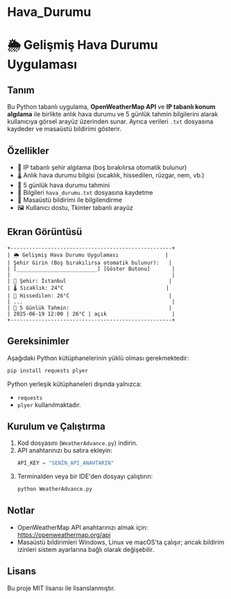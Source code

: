 # Hava_Durumu


# 🌦️ Gelişmiş Hava Durumu Uygulaması

## Tanım
Bu Python tabanlı uygulama, **OpenWeatherMap API** ve **IP tabanlı konum algılama** ile birlikte anlık hava durumu ve 5 günlük tahmin bilgilerini alarak kullanıcıya görsel arayüz üzerinden sunar. Ayrıca verileri `.txt` dosyasına kaydeder ve masaüstü bildirimi gösterir.

## Özellikler

- 📍 IP tabanlı şehir algılama (boş bırakılırsa otomatik bulunur)
- 🌡️ Anlık hava durumu bilgisi (sıcaklık, hissedilen, rüzgar, nem, vb.)
- 📅 5 günlük hava durumu tahmini
- 💾 Bilgileri `hava_durumu.txt` dosyasına kaydetme
- 🔔 Masaüstü bildirimi ile bilgilendirme
- 🖼️ Kullanıcı dostu, Tkinter tabanlı arayüz

## Ekran Görüntüsü

```
+----------------------------------------------------+
| 🌦️ Gelişmiş Hava Durumu Uygulaması               |
| Şehir Girin (Boş bırakılırsa otomatik bulunur):   |
| [__________________________] [Göster Butonu]       |
|                                                    |
| 📍 Şehir: İstanbul                                 |
| 🌡️ Sıcaklık: 24°C                                 |
| 🤗 Hissedilen: 26°C                                |
| ...                                                |
| 📅 5 Günlük Tahmin:                                |
| 2025-06-19 12:00 | 26°C | açık                     |
+----------------------------------------------------+
```

## Gereksinimler

Aşağıdaki Python kütüphanelerinin yüklü olması gerekmektedir:

```bash
pip install requests plyer
```

Python yerleşik kütüphaneleri dışında yalnızca:
- `requests`
- `plyer`
kullanılmaktadır.

## Kurulum ve Çalıştırma

1. Kod dosyasını (`WeatherAdvance.py`) indirin.
2. API anahtarınızı bu satıra ekleyin:
   ```python
   API_KEY = "SENİN_API_ANAHTARIN"
   ```
3. Terminalden veya bir IDE'den dosyayı çalıştırın:
   ```bash
   python WeatherAdvance.py
   ```

## Notlar

- OpenWeatherMap API anahtarınızı almak için: https://openweathermap.org/api
- Masaüstü bildirimleri Windows, Linux ve macOS'ta çalışır; ancak bildirim izinleri sistem ayarlarına bağlı olarak değişebilir.

## Lisans

Bu proje MIT lisansı ile lisanslanmıştır.
